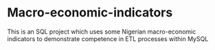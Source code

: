 # Macro-economic-indicators
This is an SQL project which uses some Nigerian macro-economic indicators to demonstrate competence in ETL processes within MySQL
